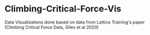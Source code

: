 # Climbing-Critical-Force-Vis
Data Visualizations done based on data from Lattice Training's paper (Climbing Critical Force Data, Giles et al 2020)

